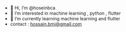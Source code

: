 - 👋 Hi, I’m @hoseinbca
- 👀 I’m interested in machine learning , python , flutter
- 🌱 I’m currently learning machine learning and flutter
- contact : hossain.bmi@gmail.com
